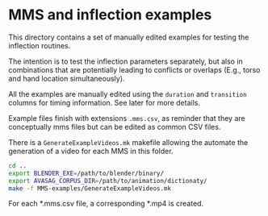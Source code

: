 # MMS and inflection examples

This directory contains a set of manually edited examples for testing the inflection routines.

The intention is to test the inflection parameters separately, but also in combinations that are potentially leading to conflicts or overlaps (E.g., torso and hand location simultaneously).

All the examples are manually edited using the `duration` and `transition` columns for timing information. See later for more details.


Example files finish with extensions `.mms.csv`, as reminder that they are conceptually mms files but can be edited as common CSV files.

There is a `GenerateExampleVideos.mk` makefile allowing the automate the generation of a video for each MMS in this folder.

```bash
cd ..
export BLENDER_EXE=/path/to/blender/binary/
export AVASAG_CORPUS_DIR=/path/to/animation/dictionaty/
make -f MMS-examples/GenerateExampleVideos.mk
```

For each *.mms.csv file, a corresponding *.mp4 is created.
